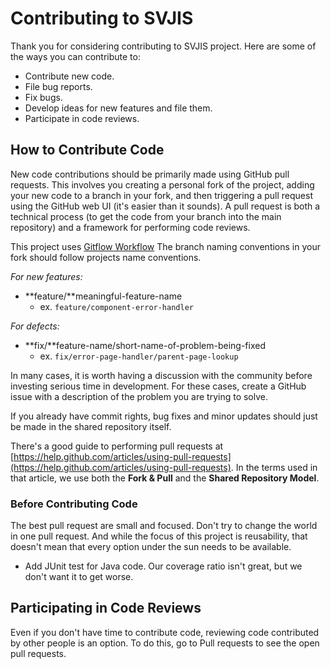 # Contributing to SVJIS

Thank you for considering contributing to SVJIS project. Here are some of the ways you can contribute to:

* Contribute new code.
* File bug reports.
* Fix bugs.
* Develop ideas for new features and file them.
* Participate in code reviews.

## How to Contribute Code

New code contributions should be primarily made using GitHub pull requests. This involves you creating a personal fork of the project, adding your new code to a branch in your fork, and then triggering a pull request using the GitHub web UI (it's easier than it sounds). A pull request is both a technical process (to get the code from your branch into the main repository) and a framework for performing code reviews.  

This project uses [Gitflow Workflow](https://www.atlassian.com/git/tutorials/comparing-workflows/gitflow-workflow) The branch naming conventions in your fork should follow projects name conventions.  

*For new features:*

* **feature/**meaningful-feature-name
  * ex. `feature/component-error-handler`

*For defects:*

* **fix/**feature-name/short-name-of-problem-being-fixed
  * ex. `fix/error-page-handler/parent-page-lookup`


In many cases, it is worth having a discussion with the community before investing serious time in development. For these cases, create a GitHub issue with a description of the problem you are trying to solve.  

If you already have commit rights, bug fixes and minor updates should just be made in the shared repository itself.  

There's a good guide to performing pull requests at [https://help.github.com/articles/using-pull-requests](https://help.github.com/articles/using-pull-requests). In the terms used in that article, we use both the **Fork & Pull** and the **Shared Repository Model**.

### Before Contributing Code

The best pull request are small and focused. Don't try to change the world in one pull request. And while the focus of this project is reusability, that doesn't mean that every option under the sun needs to be available.

* Add JUnit test for Java code. Our coverage ratio isn't great, but we don't want it to get worse.

## Participating in Code Reviews

Even if you don't have time to contribute code, reviewing code contributed by other people is an option. To do this, go to Pull requests to see the open pull requests.

